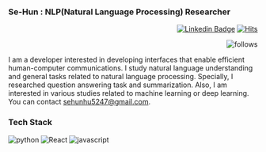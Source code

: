### Se-Hun : NLP(Natural Language Processing) Researcher

<div align=right>

[![Linkedin Badge](https://img.shields.io/badge/-LinkedIn-blue?style=flat-square&logo=Linkedin&logoColor=white&link=https://www.linkedin.com/in/sehun-hu-b6b255193/)](https://www.linkedin.com/in/sehun-hu-b6b255193) 
[![Hits](https://hits.seeyoufarm.com/api/count/incr/badge.svg?url=https%3A%2F%2Fgithub.com%2FSe-Hun&count_bg=%2379C83D&title_bg=%23555555&icon=&icon_color=%23E7E7E7&title=hits&edge_flat=false)](https://hits.seeyoufarm.com)
  
![follows](https://img.shields.io/github/followers/Se-Hun?style=social)

</div>

I am a developer interested in developing interfaces that enable efficient human-computer communications.
I study natural language understanding and general tasks related to natural language processing. Specially, I researched question answering task and summarization.
Also, I am interested in various studies related to machine learning or deep learning. You can contact sehunhu5247@gmail.com.

### Tech Stack

![python](https://simpleicons.org/icons/python.svg) ![React](https://img.shields.io/badge/React-5F00FF) ![javascript](https://img.shields.io/badge/Javascript-FFE400)

<!--
**Se-Hun/Se-Hun** is a ✨ _special_ ✨ repository because its `README.md` (this file) appears on your GitHub profile.

Here are some ideas to get you started:

- 🔭 I’m currently working on ...
- 🌱 I’m currently learning ...
- 👯 I’m looking to collaborate on ...
- 🤔 I’m looking for help with ...
- 💬 Ask me about ...
- 📫 How to reach me: ...
- 😄 Pronouns: ...
- ⚡ Fun fact: ...
-->
